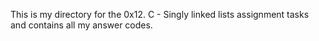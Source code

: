 This is my directory for the 0x12. C - Singly linked lists assignment tasks and contains all my answer codes.
